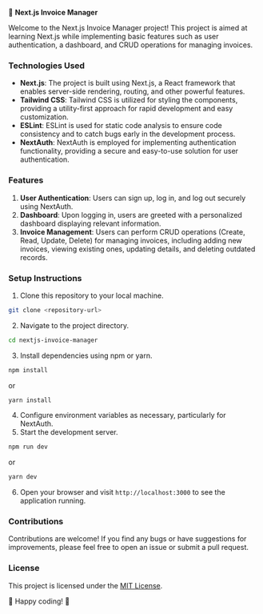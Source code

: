 🚀 **Next.js Invoice Manager**

Welcome to the Next.js Invoice Manager project! This project is aimed at learning Next.js while implementing basic features such as user authentication, a dashboard, and CRUD operations for managing invoices.

### Technologies Used
- **Next.js**: The project is built using Next.js, a React framework that enables server-side rendering, routing, and other powerful features.
- **Tailwind CSS**: Tailwind CSS is utilized for styling the components, providing a utility-first approach for rapid development and easy customization.
- **ESLint**: ESLint is used for static code analysis to ensure code consistency and to catch bugs early in the development process.
- **NextAuth**: NextAuth is employed for implementing authentication functionality, providing a secure and easy-to-use solution for user authentication.

### Features
1. **User Authentication**: Users can sign up, log in, and log out securely using NextAuth.
2. **Dashboard**: Upon logging in, users are greeted with a personalized dashboard displaying relevant information.
3. **Invoice Management**: Users can perform CRUD operations (Create, Read, Update, Delete) for managing invoices, including adding new invoices, viewing existing ones, updating details, and deleting outdated records.

### Setup Instructions
1. Clone this repository to your local machine.
```bash
git clone <repository-url>
```
2. Navigate to the project directory.
```bash
cd nextjs-invoice-manager
```
3. Install dependencies using npm or yarn.
```bash
npm install
```
or
```bash
yarn install
```
4. Configure environment variables as necessary, particularly for NextAuth.
5. Start the development server.
```bash
npm run dev
```
or
```bash
yarn dev
```
6. Open your browser and visit `http://localhost:3000` to see the application running.

### Contributions
Contributions are welcome! If you find any bugs or have suggestions for improvements, please feel free to open an issue or submit a pull request.

### License
This project is licensed under the [MIT License](LICENSE).

🌟 Happy coding! 🌟
